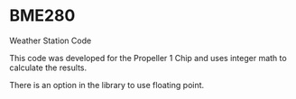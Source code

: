# BME280
Weather Station Code

This code was developed for the Propeller 1 Chip and uses integer math to calculate the results.

There is an option in the library to use floating point.

